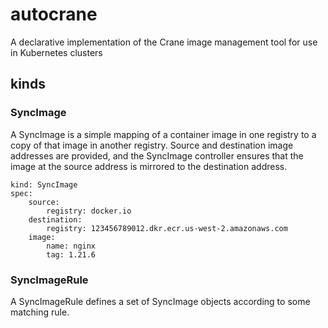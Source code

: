 # autocrane
A declarative implementation of the Crane image management tool for use in Kubernetes clusters

## kinds
### SyncImage
A SyncImage is a simple mapping of a container image in one registry to a copy
of that image in another registry. Source and destination image addresses are
provided, and the SyncImage controller ensures that the image at the source
address is mirrored to the destination address. 

```
kind: SyncImage
spec: 
    source: 
        registry: docker.io
    destination: 
        registry: 123456789012.dkr.ecr.us-west-2.amazonaws.com
    image: 
        name: nginx
        tag: 1.21.6
```


### SyncImageRule
A SyncImageRule defines a set of SyncImage objects according to some matching rule.
